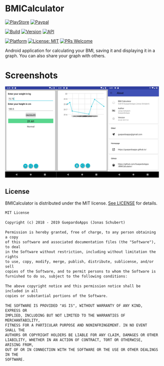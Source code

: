 # BMICalculator

[![PlayStore](https://img.shields.io/badge/PlayStore-BMICalculator-blue.svg)](https://play.google.com/store/apps/details?id=guepardoapps.bmicalculator)
[![Paypal](https://img.shields.io/badge/paypal-donate-blue.svg)](https://www.paypal.me/GuepardoApps)

[![Build](https://img.shields.io/badge/build-success-green.svg)](./release)
[![Version](https://img.shields.io/badge/version-2.0.2.190522-blue.svg)](./release)
[![API](https://img.shields.io/badge/API-17+-blue.svg)](https://android-arsenal.com/api?level=17)

[![Platform](https://img.shields.io/badge/platform-Android-blue.svg)](https://www.android.com)
[![License: MIT](https://img.shields.io/badge/License-MIT-blue.svg)](https://opensource.org/licenses/MIT)
[![PRs Welcome](https://img.shields.io/badge/PRs-welcome-brightgreen.svg)](http://makeapullrequest.com)

Android application for calculating your BMI, saving it and displaying it in a graph.
You can also share your graph with others.

# Screenshots

![alt tag](./screenshots/header_001.png)

## License

BMICalculator is distributed under the MIT license. [See LICENSE](LICENSE.md) for details.

```
MIT License

Copyright (c) 2018 - 2019 GuepardoApps (Jonas Schubert)

Permission is hereby granted, free of charge, to any person obtaining a copy
of this software and associated documentation files (the "Software"), to deal
in the Software without restriction, including without limitation the rights
to use, copy, modify, merge, publish, distribute, sublicense, and/or sell
copies of the Software, and to permit persons to whom the Software is
furnished to do so, subject to the following conditions:

The above copyright notice and this permission notice shall be included in all
copies or substantial portions of the Software.

THE SOFTWARE IS PROVIDED "AS IS", WITHOUT WARRANTY OF ANY KIND, EXPRESS OR
IMPLIED, INCLUDING BUT NOT LIMITED TO THE WARRANTIES OF MERCHANTABILITY,
FITNESS FOR A PARTICULAR PURPOSE AND NONINFRINGEMENT. IN NO EVENT SHALL THE
AUTHORS OR COPYRIGHT HOLDERS BE LIABLE FOR ANY CLAIM, DAMAGES OR OTHER
LIABILITY, WHETHER IN AN ACTION OF CONTRACT, TORT OR OTHERWISE, ARISING FROM,
OUT OF OR IN CONNECTION WITH THE SOFTWARE OR THE USE OR OTHER DEALINGS IN THE
SOFTWARE.
```